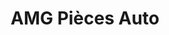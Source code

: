 ---
title: "AMG Pièces Auto"
url: /montataire/amg-pieces-auto-rue-jean-jaures/
shop: pièces de voitures
---